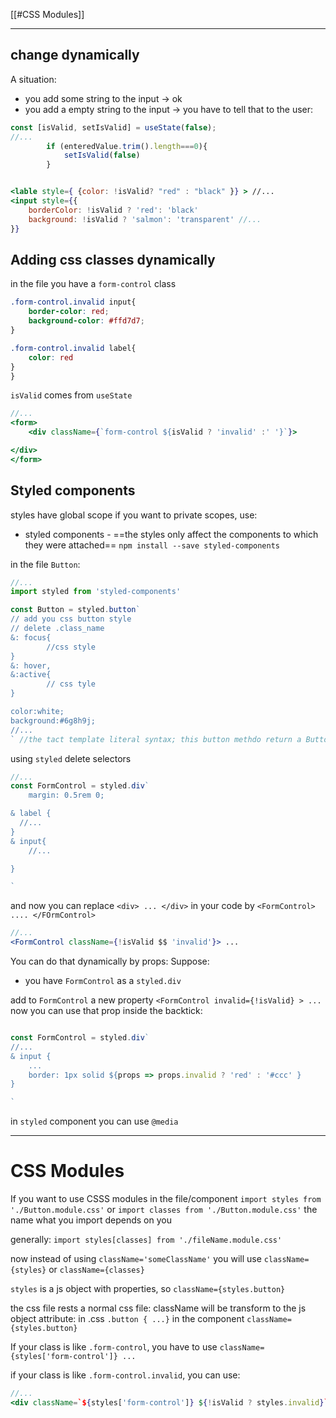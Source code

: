 
[[#CSS Modules]]

---

## change dynamically
A situation:
- you add some string to the input -> ok
- you add a empty string to the input -> you have to tell that to the user:
```jsx
const [isValid, setIsValid] = useState(false);
//...
		if (enteredValue.trim().length===0){
			setIsValid(false)
		}


<lable style={ {color: !isValid? "red" : "black" }} > //...
<input style={{
	borderColor: !isValid ? 'red': 'black'
	background: !isValid ? 'salmon': 'transparent' //...
}}
```


## Adding css classes dynamically

in the file you have a `form-control` class
```css
.form-control.invalid input{
	border-color: red;
	background-color: #ffd7d7;
}

.form-control.invalid label{
	color: red
}
}
```

`isValid` comes from `useState`
```jsx
//...
<form>
	<div className={`form-control ${isValid ? 'invalid' :' '}`}>

</div>
</form>
```

## Styled components

styles have global scope
if you want to private scopes, use:
- styled components - ==the styles only affect the components to which they were attached== 
	`npm install --save styled-components`

in the file `Button`:
```jsx
//...
import styled from 'styled-components'

const Button = styled.button`
// add you css button style
// delete .class_name
&: focus{
		//css style
}
&: hover,
&:active{
		// css tyle
}

color:white;
background:#6g8h9j;
//...
` //the tact template literal syntax; this button methdo return a Button component

```

using `styled` delete selectors
```jsx
//...
const FormControl = styled.div`
	margin: 0.5rem 0;

& label { 
  //...
}
& input{
	//...

}

`
```
and now you can replace `<div> ... </div>` in your code by `<FormControl> .... </FOrmControl>`

```jsx
//...
<FormControl className={!isValid $$ 'invalid'}> ...
```

You can do that dynamically by props:
Suppose: 
- you have `FormControl` as a `styled.div`

add to `FormControl` a new property
`<FormControl invalid={!isValid} > ...`
now you can use that prop inside the backtick:
```jsx

const FormControl = styled.div`
//...
& input {
	...
	border: 1px solid ${props => props.invalid ? 'red' : '#ccc' }
}

` 
```

in `styled` component you can use `@media`


----
# CSS Modules

If you want to use CSSS modules in the file/component
`import styles from './Button.module.css'`
or
`import classes from './Button.module.css'`
the name what you import depends on you

generally: `import styles[classes] from './fileName.module.css'`

now
instead of using `className='someClassName'` you will use `className={styles}` or `className={classes}`

`styles` is a js object with properties, so `className={styles.button}`

the css file rests a normal css file: className will be transform to the js object attribute:
in .css `.button { ...}` in the component `className={styles.button} `

If your class is like `.form-control`, you have to use `className={styles['form-control']} ... ` 

if your class is like `.form-control.invalid`, you can use:
```jsx
//...
<div className=`${styles['form-control']} ${!isValid ? styles.invalid}`
```

















